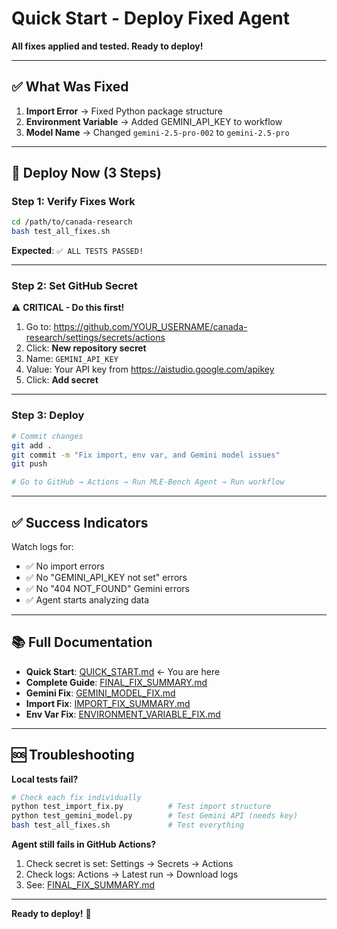 # Quick Start - Deploy Fixed Agent

**All fixes applied and tested. Ready to deploy!**

---

## ✅ What Was Fixed

1. **Import Error** → Fixed Python package structure
2. **Environment Variable** → Added GEMINI_API_KEY to workflow  
3. **Model Name** → Changed `gemini-2.5-pro-002` to `gemini-2.5-pro`

---

## 🚀 Deploy Now (3 Steps)

### Step 1: Verify Fixes Work

```bash
cd /path/to/canada-research
bash test_all_fixes.sh
```

**Expected**: `✅ ALL TESTS PASSED!`

---

### Step 2: Set GitHub Secret

⚠️ **CRITICAL - Do this first!**

1. Go to: https://github.com/YOUR_USERNAME/canada-research/settings/secrets/actions
2. Click: **New repository secret**
3. Name: `GEMINI_API_KEY`
4. Value: Your API key from https://aistudio.google.com/apikey
5. Click: **Add secret**

---

### Step 3: Deploy

```bash
# Commit changes
git add .
git commit -m "Fix import, env var, and Gemini model issues"
git push

# Go to GitHub → Actions → Run MLE-Bench Agent → Run workflow
```

---

## ✅ Success Indicators

Watch logs for:
- ✅ No import errors
- ✅ No "GEMINI_API_KEY not set" errors
- ✅ No "404 NOT_FOUND" Gemini errors  
- ✅ Agent starts analyzing data

---

## 📚 Full Documentation

- **Quick Start**: [QUICK_START.md](QUICK_START.md) ← You are here
- **Complete Guide**: [FINAL_FIX_SUMMARY.md](FINAL_FIX_SUMMARY.md)
- **Gemini Fix**: [GEMINI_MODEL_FIX.md](GEMINI_MODEL_FIX.md)
- **Import Fix**: [IMPORT_FIX_SUMMARY.md](IMPORT_FIX_SUMMARY.md)
- **Env Var Fix**: [ENVIRONMENT_VARIABLE_FIX.md](ENVIRONMENT_VARIABLE_FIX.md)

---

## 🆘 Troubleshooting

**Local tests fail?**
```bash
# Check each fix individually
python test_import_fix.py          # Test import structure
python test_gemini_model.py        # Test Gemini API (needs key)
bash test_all_fixes.sh             # Test everything
```

**Agent still fails in GitHub Actions?**
1. Check secret is set: Settings → Secrets → Actions
2. Check logs: Actions → Latest run → Download logs
3. See: [FINAL_FIX_SUMMARY.md](FINAL_FIX_SUMMARY.md)

---

**Ready to deploy!** 🎉
